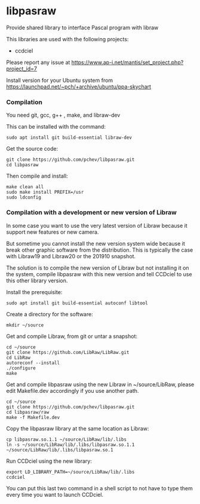 # libpasraw
Provide shared library to interface Pascal program with libraw

This libraries are used with the following projects:
- ccdciel

Please report any issue at https://www.ap-i.net/mantis/set_project.php?project_id=7

Install version for your Ubuntu system from https://launchpad.net/~pch/+archive/ubuntu/ppa-skychart

### Compilation

You need git, gcc, g++ , make, and libraw-dev

This can be installed with the command:
```
sudo apt install git build-essential libraw-dev
```

Get the source code:
```
git clone https://github.com/pchev/libpasraw.git
cd libpasraw
```

Then compile and install:
```
make clean all
sudo make install PREFIX=/usr
sudo ldconfig
```
### Compilation with a development or new version of Libraw

In some case you want to use the very latest version of Libraw because it support new features or new camera. 

But sometime you cannot install the new version system wide because it break other graphic software from the distribution. This is typically the case with Libraw19 and Libraw20 or the 201910 snapshot.

The solution is to compile the new version of Libraw but not installing it on the system, compile libpasraw with this new version and tell CCDciel to use this other library version. 

Install the prerequisite:
```
sudo apt install git build-essential autoconf libtool
```

Create a directory for the software:
```
mkdir ~/source
```

Get and compile Libraw, from git or untar a snapshot:
```
cd ~/source
git clone https://github.com/LibRaw/LibRaw.git
cd LibRaw
autoreconf --install
./configure
make
```

Get and compile libpasraw using the new Libraw in ~/source/LibRaw, please edit Makefile.dev accordingly if you use another path.
```
cd ~/source
git clone https://github.com/pchev/libpasraw.git
cd libpasraw/raw
make -f Makefile.dev
```

Copy the libpasraw library at the same location as Libraw:
```
cp libpasraw.so.1.1 ~/source/LibRaw/lib/.libs
ln -s ~/source/LibRaw/lib/.libs/libpasraw.so.1.1 ~/source/LibRaw/lib/.libs/libpasraw.so.1
```

Run CCDciel using the new library:
```
export LD_LIBRARY_PATH=~/source/LibRaw/lib/.libs
ccdciel
```
You can put this last two command in a shell script to not have to type them every time you want to launch CCDciel.
